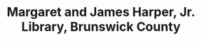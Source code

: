 ---
layout: repo
title: "Margaret and James Harper, Jr. Library, Brunswick County"
id: 5439
permalink: repos/5439/
---
